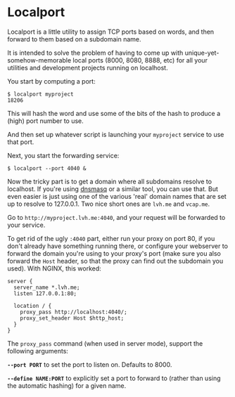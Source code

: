 # Localport

Localport is a little utility to assign TCP ports based on words, and
then forward to them based on a subdomain name.

It is intended to solve the problem of having to come up with
unique-yet-somehow-memorable local ports (8000, 8080, 8888, etc) for
all your utilities and development projects running on localhost.

You start by computing a port:

```
$ localport myproject
18206
```

This will hash the word and use some of the bits of the hash to
produce a (high) port number to use.

And then set up whatever script is launching your `myproject` service
to use that port.

Next, you start the forwarding service:

```
$ localport --port 4040 &
```

Now the tricky part is to get a domain where all subdomains resolve to
localhost. If you're using
[dnsmasq](http://www.thekelleys.org.uk/dnsmasq/doc.html) or a similar
tool, you can use that. But even easier is just using one of the
various 'real' domain names that are set up to resolve to 127.0.0.1.
Two nice short ones are `lvh.me` and `vcap.me`.

Go to `http://myproject.lvh.me:4040`, and your request will be
forwarded to your service.

To get rid of the ugly `:4040` part, either run your proxy on port 80,
if you don't already have something running there, or configure your
webserver to forward the domain you're using to your proxy's port
(make sure you also forward the `Host` header, so that the proxy can
find out the subdomain you used). With NGINX, this worked:

```
server {
  server_name *.lvh.me;
  listen 127.0.0.1:80;

  location / {
    proxy_pass http://localhost:4040/;
	proxy_set_header Host $http_host;
  }
}
```

The `proxy_pass` command (when used in server mode), support the
following arguments:

**`--port PORT`** to set the port to listen on. Defaults to 8000.

**`--define NAME:PORT`** to explicitly set a port to forward to
(rather than using the automatic hashing) for a given name.
